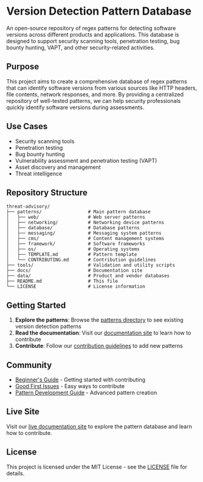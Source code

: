 # Version Detection Pattern Database

An open-source repository of regex patterns for detecting software versions across different products and applications. This database is designed to support security scanning tools, penetration testing, bug bounty hunting, VAPT, and other security-related activities.

## Purpose

This project aims to create a comprehensive database of regex patterns that can identify software versions from various sources like HTTP headers, file contents, network responses, and more. By providing a centralized repository of well-tested patterns, we can help security professionals quickly identify software versions during assessments.

## Use Cases

- Security scanning tools
- Penetration testing
- Bug bounty hunting
- Vulnerability assessment and penetration testing (VAPT)
- Asset discovery and management
- Threat intelligence

## Repository Structure

```
threat-advisory/
├── patterns/                 # Main pattern database
│   ├── web/                  # Web server patterns
│   ├── networking/           # Networking device patterns
│   ├── database/             # Database patterns
│   ├── messaging/            # Messaging system patterns
│   ├── cms/                  # Content management systems
│   ├── framework/            # Software frameworks
│   ├── os/                   # Operating systems
│   ├── TEMPLATE.md           # Pattern template
│   └── CONTRIBUTING.md       # Contribution guidelines
├── tools/                    # Validation and utility scripts
├── docs/                     # Documentation site
├── data/                     # Product and vendor databases
├── README.md                 # This file
└── LICENSE                   # License information
```

## Getting Started

1. **Explore the patterns**: Browse the [patterns directory](https://github.com/sakirm-icpl/threat-advisory/tree/master/patterns) to see existing version detection patterns
2. **Read the documentation**: Visit our [documentation site](https://sakirm-icpl.github.io/threat-advisory/) to learn how to contribute
3. **Contribute**: Follow our [contribution guidelines](https://github.com/sakirm-icpl/threat-advisory/blob/master/patterns/CONTRIBUTING.md) to add new patterns

## Community

- [Beginner's Guide](https://sakirm-icpl.github.io/threat-advisory/community/beginners-guide.html) - Getting started with contributing
- [Good First Issues](https://sakirm-icpl.github.io/threat-advisory/community/good-first-issues.html) - Easy ways to contribute
- [Pattern Development Guide](https://sakirm-icpl.github.io/threat-advisory/community/pattern-development.html) - Advanced pattern creation

## Live Site

Visit our [live documentation site](https://sakirm-icpl.github.io/threat-advisory/) to explore the pattern database and learn how to contribute.

## License

This project is licensed under the MIT License - see the [LICENSE](LICENSE) file for details.